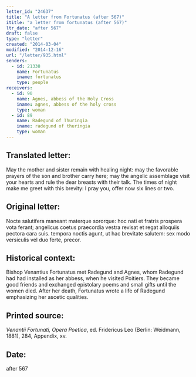 ```yaml
---
letter_id: "24637"
title: "A letter from Fortunatus (after 567)"
ititle: "a letter from fortunatus (after 567)"
ltr_date: "after 567"
draft: false
type: "letter"
created: "2014-03-04"
modified: "2014-12-16"
url: "/letter/935.html"
senders:
  - id: 21338
    name: Fortunatus
    iname: fortunatus
    type: people
receivers:
  - id: 90
    name: Agnes, abbess of the Holy Cross
    iname: agnes, abbess of the holy cross
    type: woman
  - id: 89
    name: Radegund of Thuringia
    iname: radegund of thuringia
    type: woman
---
```

<h2> Translated letter:</h2>May the mother and sister remain with healing night:
may the favorable prayers of the son and brother carry here;
may the angelic assemblage visit your hearts
and rule the dear breasts with their talk.
The times of night make me greet with this brevity:
I pray you, offer now six lines or two.
<h2 class="mt-4"> Original letter:</h2>Nocte salutifera maneant materque sororque:
hoc nati et fratris prospera vota ferant;
angelicus coetus praecordia vestra revisat
et regat alloquiis pectora cara suis.
tempora noctis agunt, ut hac brevitate salutem:
sex modo versiculis vel duo ferte, precor.
<h2 class="mt-4"> Historical context:</h2>Bishop Venantius Fortunatus met Radegund and Agnes, whom Radegund had had installed as her abbess, when he visited Poitiers. They became good friends and exchanged epistolary poems and small gifts until the women died. After her death, Fortunatus wrote a life of Radegund emphasizing her ascetic qualities.
<h2 class="mt-4"> Printed source:</h2><p><em>Venantii Fortunati, Opera Poetica</em>, ed. Fridericus Leo (Berlin: Weidmann, 1881), 284, Appendix, xv.</p><h2 class="mt-4"> Date:</h2>after 567